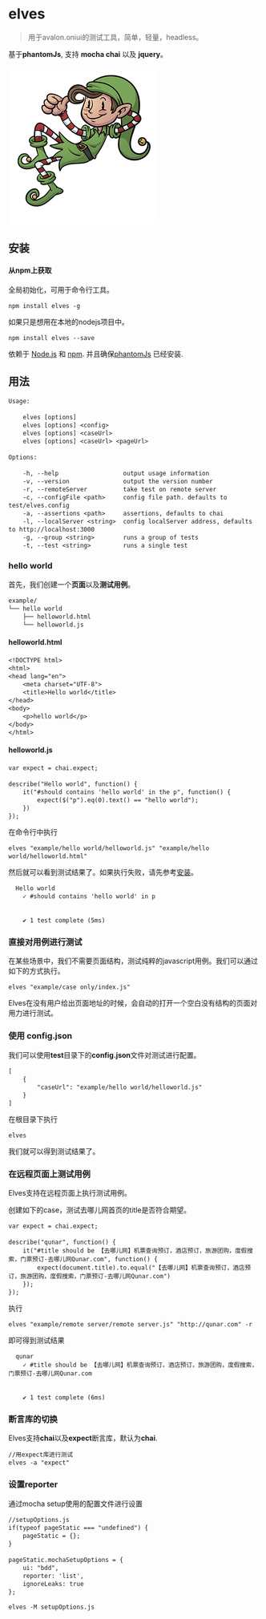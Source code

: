# elves

> 用于avalon.oniui的测试工具，简单，轻量，headless。

基于**phantomJs**, 支持 **mocha chai** 以及 **jquery**。 

![elves](https://raw.githubusercontent.com/ilife5/life/master/statics/images/elf.jpg)

## 安装

#### 从npm上获取

全局初始化，可用于命令行工具。

```
npm install elves -g
```

如果只是想用在本地的nodejs项目中。

```
npm install elves --save
```

依赖于 [Node.js](http://nodejs.org/) 和 [npm](http://npmjs.org/). 并且确保[phantomJs](http://phantomjs.org/) 已经安装.

## 用法


```
Usage:

    elves [options]
    elves [options] <config>
    elves [options] <caseUrl>
    elves [options] <caseUrl> <pageUrl>

Options:

    -h, --help                  output usage information
    -v, --version               output the version number
    -r, --remoteServer          take test on remote server
    -c, --configFile <path>     config file path. defaults to test/elves.config
    -a, --assertions <path>     assertions, defaults to chai
    -l, --localServer <string>  config localServer address, defaults to http://localhost:3000
    -g, --group <string>        runs a group of tests
    -t, --test <string>         runs a single test
```

### hello world

首先，我们创建一个**页面**以及**测试用例**。

```
example/
└── hello world
    ├── helloworld.html
    └── helloworld.js
```

#### helloworld.html

```
<!DOCTYPE html>
<html>
<head lang="en">
    <meta charset="UTF-8">
    <title>Hello world</title>
</head>
<body>
    <p>hello world</p>
</body>
</html>

```

#### helloworld.js

```
var expect = chai.expect;

describe("Hello world", function() {
    it("#should contains 'hello world' in the p", function() {
        expect($("p").eq(0).text() == "hello world");
    })
});
```

在命令行中执行

```
elves "example/hello world/helloworld.js" "example/hello world/helloworld.html"
```

然后就可以看到测试结果了。如果执行失败，请先参考[安装](https://github.com/ilife5/elves/blob/master/README_zh.md#安装)。

```
  Hello world
    ✓ #should contains 'hello world' in p 


    ✔ 1 test complete (5ms)
```

### 直接对用例进行测试

在某些场景中，我们不需要页面结构，测试纯粹的javascript用例。我们可以通过如下的方式执行。

```
elves "example/case only/index.js"
```

Elves在没有用户给出页面地址的时候，会自动的打开一个空白没有结构的页面对用力进行测试。


### 使用 config.json

我们可以使用**test**目录下的**config.json**文件对测试进行配置。

```
[
    {
        "caseUrl": "example/hello world/helloworld.js"
    }
]
```

在根目录下执行

```
elves
```

我们就可以得到测试结果了。

### 在远程页面上测试用例

Elves支持在远程页面上执行测试用例。

创建如下的case，测试去哪儿网首页的title是否符合期望。

```
var expect = chai.expect;

describe("qunar", function() {
    it("#title should be 【去哪儿网】机票查询预订，酒店预订，旅游团购，度假搜索，门票预订-去哪儿网Qunar.com", function() {
        expect(document.title).to.equal("【去哪儿网】机票查询预订，酒店预订，旅游团购，度假搜索，门票预订-去哪儿网Qunar.com")
    });
});
```

执行

```
elves "example/remote server/remote server.js" "http://qunar.com" -r
```

即可得到测试结果

```
  qunar
    ✓ #title should be 【去哪儿网】机票查询预订，酒店预订，旅游团购，度假搜索，门票预订-去哪儿网Qunar.com 


    ✔ 1 test complete (6ms)
```

### 断言库的切换

Elves支持**chai**以及**expect**断言库，默认为**chai**.

```
//用expect库进行测试
elves -a "expect"
```

### 设置reporter

通过mocha setup使用的配置文件进行设置

```
//setupOptions.js
if(typeof pageStatic === "undefined") {
    pageStatic = {};
}

pageStatic.mochaSetupOptions = {
    ui: "bdd",
    reporter: 'list',
    ignoreLeaks: true
};
```

```
elves -M setupOptions.js
```


